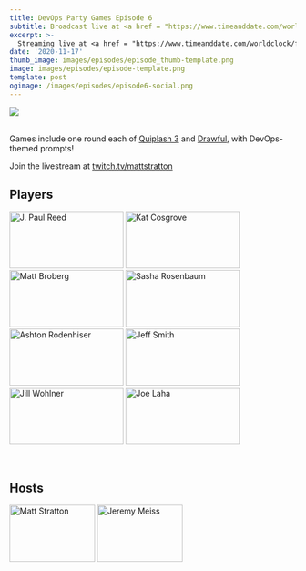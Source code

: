 ```yaml
---
title: DevOps Party Games Episode 6
subtitle: Broadcast live at <a href = "https://www.timeanddate.com/worldclock/fixedtime.html?msg=DevOps+Party+Games+Episode-6&iso=20201117T20&p1=64&ah=1" target = "_blank">Tuesday, November 17, 8 PM CT</a> 
excerpt: >-
  Streaming live at <a href = "https://www.timeanddate.com/worldclock/fixedtime.html?msg=DevOps+Party+Games+Episode-6&iso=20201117T20&p1=64&ah=1" target = "_blank">8 PM CT</a><br> on Tuesday, November 17
date: '2020-11-17'
thumb_image: images/episodes/episode_thumb-template.png
image: images/episodes/episode-template.png
template: post
ogimage: /images/episodes/episode6-social.png
---
```


<a target="_blank" href="https://calendar.google.com/event?action=TEMPLATE&amp;tmeid=MnVlY3J0cnNodmx2NnNpcTUyc21zaDFrdDEgZHUyYXJxZGhlcjJsNGs0MTducXRsdjE4ZmNAZw&amp;tmsrc=du2arqdher2l4k417nqtlv18fc%40group.calendar.google.com"><img border="0" src="/images/add-to-calendar.png" class = "player-episode-page"></a>	
<br clear = "all">

Games include one round each of [Quiplash 3](https://www.jackboxgames.com/quiplash-three/) and [Drawful](https://www.jackboxgames.com/drawful-two/), with DevOps-themed prompts!

Join the livestream at [twitch.tv/mattstratton](https://twitch.tv/mattstratton)

## Players

<a href = "https://twitter.com/jpaulreed" class = "player-episode-page" target = "_blank"><img src = "/images/players/paul-reed.png" alt="J. Paul Reed" width="200" height="100" class = "player-episode-page"></a>
<a href = "https://twitter.com/Dixie3Flatline" class = "player-episode-page" target = "_blank"><img src = "/images/players/kat.png" alt="Kat Cosgrove" width="200" height="100" class = "player-episode-page"></a>
<a href = "https://twitter.com/mbbroberg" class = "player-episode-page" target = "_blank"><img src = "/images/players/matt-broberg.png" alt="Matt Broberg" width="200" height="100" class = "player-episode-page"></a>
<a href = "https://twitter.com/divineops" class = "player-episode-page" target = "_blank"><img src = "/images/players/sasha-rosenbaum.png" alt="Sasha Rosenbaum" width="200" height="100" class = "player-episode-page"></a>
<a href = "https://twitter.com/mindseyeccf" class = "player-episode-page" target = "_blank"><img src = "/images/players/ashton-rodeniser.png" alt="Ashton Rodenhiser" width="200" height="100" class = "player-episode-page"></a>
<a href = "https://twitter.com/darkandnerdy" class = "player-episode-page" target = "_blank"><img src = "/images/players/jeff-smith.png" alt="Jeff Smith" width="200" height="100" class = "player-episode-page"></a>
<a href = "https://twitter.com/jillwohlner" class = "player-episode-page" target = "_blank"><img src = "/images/players/jill-wohlner.png" alt="Jill Wohlner" width="200" height="100" class = "player-episode-page"></a>
<a href = "https://twitter.com/joelaha" class = "player-episode-page" target = "_blank"><img src = "/images/players/joelaha.png" alt="Joe Laha" width="200" height="100" class = "player-episode-page"></a>

<br clear = "all">

## Hosts
<a href = "https://twitter.com/mattstratton" class = "player-episode-page"><img src = "/images/hosts/matty.png" alt="Matt Stratton" width="150" height="100" class = "player-episode-page"></a>
<a href = "https://twitter.com/IAmJerdog" class = "player-episode-page"><img src = "/images/hosts/jeremy.png" alt="Jeremy Meiss" width="150" height="100" class = "player-episode-page"></a>

